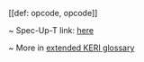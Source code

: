 [[def: opcode, opcode]]

~ Spec-Up-T link: <a href='https://weboftrust.github.io/WOT-terms/docs/glossary/opcode'>here</a>

~ More in <a href="https://weboftrust.github.io/WOT-terms/docs/glossary/opcode">extended KERI glossary</a>
